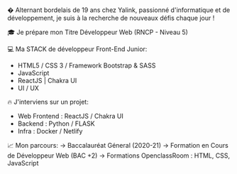 � Alternant bordelais de 19 ans chez Yalink, passionné d'informatique et de développement, je suis à la recherche de nouveaux défis chaque jour !

🎓 Je prépare mon Titre Développeur Web (RNCP - Niveau 5)

💻 Ma STACK de développeur Front-End Junior: 

- HTML5 / CSS 3 / Framework Bootstrap & SASS
- JavaScript
-  ReactJS | Chakra UI
-   UI / UX 

🔥 J'interviens sur un projet:
- Web Frontend : ReactJS / Chakra UI
- Backend : Python / FLASK
- Infra : Docker / Netlify

📈 Mon parcours:
-> Baccalauréat Géneral (2020-21)
-> Formation en Cours de Développeur Web (BAC +2)
-> Formations OpenclassRoom : HTML, CSS, JavaScript




<!---
rafael-longeville/rafael-longeville is a ✨ special ✨ repository because its `README.md` (this file) appears on your GitHub profile.
You can click the Preview link to take a look at your changes.
--->

